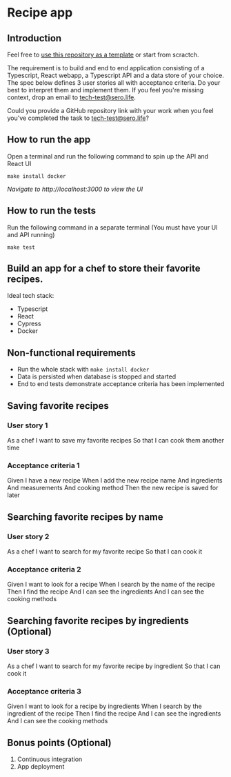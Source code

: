 # Recipe app
## Introduction
Feel free to [use this repository as a template](../../generate) or start from scractch.

The requirement is to build and end to end application consisting of a Typescript, React webapp, a Typescript API and a data store of your choice.
The spec below defines 3 user stories all with acceptance criteria. Do your best to interpret them and implement them. If you feel you're missing context, drop an email to tech-test@sero.life.

Could you provide a GitHub repository link with your work when you feel you've completed the task to tech-test@sero.life?

## How to run the app

Open a terminal and run the following command to spin up the API and React UI

```
make install docker
```

_Navigate to http://localhost:3000 to view the UI_

## How to run the tests

Run the following command in a separate terminal (You must have your UI and API running)

```
make test
```

## Build an app for a chef to store their favorite recipes.
Ideal tech stack:
- Typescript
- React
- Cypress
- Docker

## Non-functional requirements
- Run the whole stack with `make install docker`
- Data is persisted when database is stopped and started
- End to end tests demonstrate acceptance criteria has been implemented


## Saving favorite recipes
### User story 1
As a chef
I want to save my favorite recipes
So that I can cook them another time

 

### Acceptance criteria 1
Given I have a new recipe
When I add the new recipe name
And ingredients
And measurements
And cooking method
Then the new recipe is saved for later
 
## Searching favorite recipes by name
### User story 2
As a chef
I want to search for my favorite recipe
So that I can cook it

 

### Acceptance criteria 2
Given I want to look for a recipe
When I search by the name of the recipe
Then I find the recipe
And I can see the ingredients
And I can see the cooking methods

 
## Searching favorite recipes by ingredients (Optional)
### User story 3
As a chef
I want to search for my favorite recipe by ingredient
So that I can cook it

 

### Acceptance criteria 3
Given I want to look for a recipe by ingredients
When I search by the ingredient of the recipe
Then I find the recipe
And I can see the ingredients
And I can see the cooking methods


## Bonus points (Optional)
1. Continuous integration
2. App deployment

